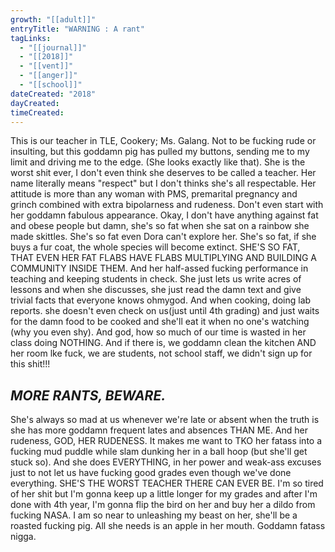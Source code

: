 ```yaml
---
growth: "[[adult]]"
entryTitle: "WARNING : A rant"
tagLinks:
  - "[[journal]]"
  - "[[2018]]"
  - "[[vent]]"
  - "[[anger]]"
  - "[[school]]"
dateCreated: "2018"
dayCreated:
timeCreated:
---
```

This is our teacher in TLE, Cookery; Ms. Galang. Not to be fucking rude or insulting, but this goddamn pig has pulled my buttons, sending me to my limit and driving me to the edge. (She looks exactly like that). She is the worst shit ever, I don't even think she deserves to be called a teacher. Her name literally means "respect" but I don't thinks she's all respectable. Her attitude is more than any woman with PMS, premarital pregnancy and grinch combined with extra bipolarness and rudeness. Don't even start with her goddamn fabulous appearance. Okay, I don't have anything against fat and obese people but damn, she's so fat when she sat on a rainbow she made skittles. She's so fat even Dora can't explore her. She's so fat, if she buys a fur coat, the whole species will become extinct. SHE'S SO FAT, THAT EVEN HER FAT FLABS HAVE FLABS MULTIPLYING AND BUILDING A COMMUNITY INSIDE THEM. And her half-assed fucking performance in teaching and keeping students in check. She just lets us write acres of lessons and when she discusses, she just read the damn text and give trivial facts that everyone knows ohmygod. And when cooking, doing lab reports. she doesn't even check on us(just until 4th grading) and just waits for the damn food to be cooked and she'll eat it when no one's watching (why you even shy). And god, how so much of our time is wasted in her class doing NOTHING. And if there is, we goddamn clean the kitchen AND her room lke fuck, we are students, not school staff, we didn't sign up for this shit!!!

## *MORE RANTS, BEWARE.*

She's always so mad at us whenever we're late or absent when the truth is she has more goddamn frequent lates and absences THAN ME. And her rudeness, GOD, HER RUDENESS. It makes me want to TKO her fatass into a fucking mud puddle while slam dunking her in a ball hoop (but she'll get stuck so). And she does EVERYTHING, in her power and weak-ass excuses just to not let us have fucking good grades even though we've done everything. SHE'S THE WORST TEACHER THERE CAN EVER BE. I'm so tired of her shit but I'm gonna keep up a little longer for my grades and after I'm done with 4th year, I'm gonna flip the bird on her and buy her a dildo from fucking NASA. I am so near to unleashing my beast on her, she'll be a roasted fucking pig. All she needs is an apple in her mouth. Goddamn fatass nigga. 